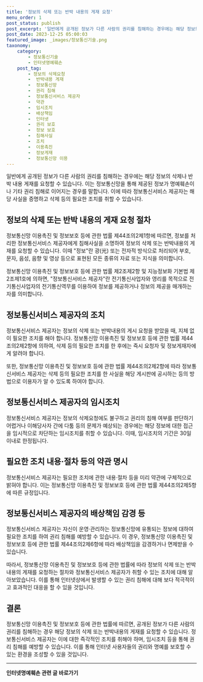 ```yaml
---
title: '정보의 삭제 또는 반박 내용의 게재 요청'
menu_order: 1
post_status: publish
post_excerpt: '일반에게 공개된 정보가 다른 사람의 권리를 침해하는 경우에는 해당 정보의 삭제나 반박 내용 게재를 요청할 수 있습니다. 이는 정보통신망을 통해 제공된 정보가 명예훼손이나 기타 권리 침해로 이어지는 경우를 말합니다. 이에 따라 정보통신서비스 제공자는 해당 사실을 증명하고 삭제 등의 필요한 조치를 취할 수 있습니다.'
post_date: 2023-12-25 05:00:03
featured_image: _images/정보통신기술.png
taxonomy:
    category:
        - 정보통신기술
        - 인터넷명예훼손
    post_tag:
        - 정보의 삭제요청
        -  반박내용 게재
        -  정보통신망
        -  권리 침해
        -  정보통신서비스 제공자
        -  약관
        -  임시조치
        -  배상책임
        -  인터넷
        -  권리 보호
        -  정보 보호
        -  침해사실
        -  조치
        -  이용촉진
        -  정보게재
        -  정보통신망 이용
---
```



일반에게 공개된 정보가 다른 사람의 권리를 침해하는 경우에는 해당 정보의 삭제나 반박 내용 게재를 요청할 수 있습니다. 이는 정보통신망을 통해 제공된 정보가 명예훼손이나 기타 권리 침해로 이어지는 경우를 말합니다. 이에 따라 정보통신서비스 제공자는 해당 사실을 증명하고 삭제 등의 필요한 조치를 취할 수 있습니다.

## 정보의 삭제 또는 반박 내용의 게재 요청 절차

정보통신망 이용촉진 및 정보보호 등에 관한 법률 제44조의2제1항에 따르면, 정보를 처리한 정보통신서비스 제공자에게 침해사실을 소명하여 정보의 삭제 또는 반박내용의 게재를 요청할 수 있습니다. 이때 "정보"란 광(光) 또는 전자적 방식으로 처리되어 부호, 문자, 음성, 음향 및 영상 등으로 표현된 모든 종류의 자료 또는 지식을 의미합니다.

정보통신망 이용촉진 및 정보보호 등에 관한 법률 제2조제2항 및 지능정보화 기본법 제2조제1호에 의하면, "정보통신서비스 제공자"란 전기통신사업자와 영리를 목적으로 전기통신사업자의 전기통신역무를 이용하여 정보를 제공하거나 정보의 제공을 매개하는 자를 의미합니다.

## 정보통신서비스 제공자의 조치

정보통신서비스 제공자는 정보의 삭제 또는 반박내용의 게시 요청을 받았을 때, 지체 없이 필요한 조치를 해야 합니다. 정보통신망 이용촉진 및 정보보호 등에 관한 법률 제44조의2제2항에 의하여, 삭제 등의 필요한 조치를 한 후에는 즉시 요청자 및 정보게재자에게 알려야 합니다.

또한, 정보통신망 이용촉진 및 정보보호 등에 관한 법률 제44조의2제2항에 따라 정보통신서비스 제공자는 삭제 등의 필요한 조치를 한 사실을 해당 게시판에 공시하는 등의 방법으로 이용자가 알 수 있도록 하여야 합니다.

## 정보통신서비스 제공자의 임시조치

정보통신서비스 제공자는 정보의 삭제요청에도 불구하고 권리의 침해 여부를 판단하기 어렵거나 이해당사자 간에 다툼 등의 문제가 예상되는 경우에는 해당 정보에 대한 접근을 임시적으로 차단하는 임시조치를 취할 수 있습니다. 이때, 임시조치의 기간은 30일 이내로 한정됩니다.

## 필요한 조치 내용·절차 등의 약관 명시

정보통신서비스 제공자는 필요한 조치에 관한 내용·절차 등을 미리 약관에 구체적으로 밝혀야 합니다. 이는 정보통신망 이용촉진 및 정보보호 등에 관한 법률 제44조의2제5항에 따른 규정입니다.

## 정보통신서비스 제공자의 배상책임 감경 등

정보통신서비스 제공자는 자신이 운영·관리하는 정보통신망에 유통되는 정보에 대하여 필요한 조치를 하여 권리 침해를 예방할 수 있습니다. 이 경우, 정보통신망 이용촉진 및 정보보호 등에 관한 법률 제44조의2제6항에 따라 배상책임을 감경하거나 면제받을 수 있습니다.

따라서, 정보통신망 이용촉진 및 정보보호 등에 관한 법률에 따라 정보의 삭제 또는 반박내용의 게재를 요청하는 절차와 정보통신서비스 제공자가 취할 수 있는 조치에 대해 알아보았습니다. 이를 통해 인터넷상에서 발생할 수 있는 권리 침해에 대해 보다 적극적이고 효과적인 대응을 할 수 있을 것입니다.

## 결론

정보통신망 이용촉진 및 정보보호 등에 관한 법률에 따르면, 공개된 정보가 다른 사람의 권리를 침해하는 경우 해당 정보의 삭제 또는 반박내용의 게재를 요청할 수 있습니다. 정보통신서비스 제공자는 이에 대한 즉각적인 조치를 취해야 하며, 임시조치 등을 통해 권리 침해를 예방할 수 있습니다. 이를 통해 인터넷 사용자들의 권리와 명예를 보호할 수 있는 환경을 조성할 수 있을 것입니다.
<!-- wp:separator -->
<hr class="wp-block-separator has-alpha-channel-opacity"/>
<!-- /wp:separator -->

<!-- wp:group {"backgroundColor":"base","layout":{"type":"constrained"}} -->
<div class="wp-block-group has-base-background-color has-background"><!-- wp:paragraph {"align":"center","fontSize":"medium"} -->
<p class="has-text-align-center has-large-font-size"><strong>인터넷명예훼손 관련 글 바로가기</strong></p>
<!-- /wp:paragraph -->


<!-- wp:latest-posts
{"categories":[{"id":35305,"count":19,"description":"","link":"https://uknowlaw.com/category/%ec%9d%b8%ed%84%b0%eb%84%b7%eb%aa%85%ec%98%88%ed%9b%bc%ec%86%90/","name":"인터넷명예훼손","slug":"인터넷명예훼손","taxonomy":"category","parent":0,"meta":[],"_links":{"self":[{"href":"https://uknowlaw.com/wp-json/wp/v2/categories/35305"}],"collection":[{"href":"https://uknowlaw.com/wp-json/wp/v2/categories"}],"about":[{"href":"https://uknowlaw.com/wp-json/wp/v2/taxonomies/category"}],"wp:post_type":[{"href":"https://uknowlaw.com/wp-json/wp/v2/posts?categories=35305"}],"curies":[{"name":"wp","href":"https://api.w.org/{rel}","templated":true}]}}],"postsToShow":100,"excerptLength":28,"postLayout":"grid","columns":2,"featuredImageAlign":"left","featuredImageSizeSlug":"large","fontSize":"small"} /--></div>
<!-- /wp:group -->